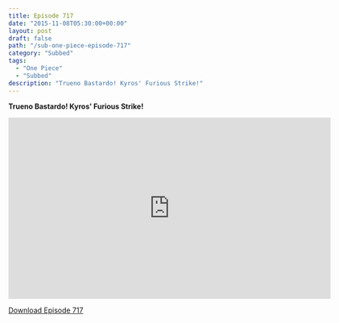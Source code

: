 ```yaml
---
title: Episode 717
date: "2015-11-08T05:30:00+00:00"
layout: post
draft: false
path: "/sub-one-piece-episode-717"
category: "Subbed"
tags:
  - "One Piece"
  - "Subbed"
description: "Trueno Bastardo! Kyros' Furious Strike!"
---
```


**Trueno Bastardo! Kyros' Furious Strike!**

<iframe width="640" height="360" src="https://www.rapidvideo.com/e/G6FRPGKCKZ" frameborder="0" marginwidth=0 marginheight=0 scrolling=no allowfullscreen></iframe>

<a href="http://ouo.io/qs/eCodkFEQ?s=https://rapidvid.to/d/https://www.rapidvideo.com/e/G6FRPGKCKZ">Download Episode 717</a>
